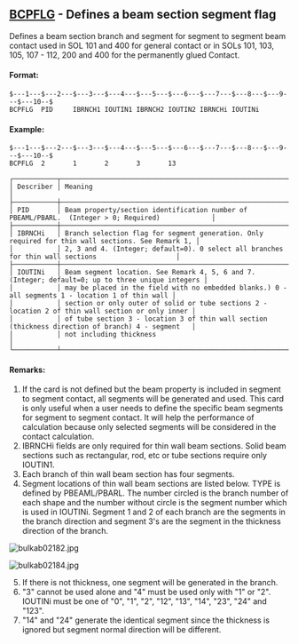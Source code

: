 ## [BCPFLG](https://nexus.hexagon.com/documentationcenter/bundle/MSC_Nastran_2022.4/page/Nastran_Combined_Book/qrg/bulkab/TOC.BCPFLG.xhtml) - Defines a beam section segment flag

Defines a beam section branch and segment for segment to segment beam contact used in SOL 101 and 400 for general contact or in SOLs 101, 103, 105, 107 - 112, 200 and 400 for the permanently glued Contact.

#### Format:

```nastran
$---1---$---2---$---3---$---4---$---5---$---6---$---7---$---8---$---9---$---10--$
BCPFLG  PID     IBRNCH1 IOUTIN1 IBRNCH2 IOUTIN2 IBRNCHi IOUTINi                 
```

#### Example:

```nastran
$---1---$---2---$---3---$---4---$---5---$---6---$---7---$---8---$---9---$---10--$
BCPFLG  2       1       2       3       13                                      
```

```text
┌───────────┬───────────────────────────────────────────────────────────────────────────────────────────────────┐
│ Describer │ Meaning                                                                                           │
├───────────┼───────────────────────────────────────────────────────────────────────────────────────────────────┤
│ PID       │ Beam property/section identification number of PBEAML/PBARL.  (Integer > 0; Required)             │
├───────────┼───────────────────────────────────────────────────────────────────────────────────────────────────┤
│ IBRNCHi   │ Branch selection flag for segment generation. Only required for thin wall sections. See Remark 1, │
│           │ 2, 3 and 4. (Integer; default=0). 0 select all branches for thin wall sections                    │
├───────────┼───────────────────────────────────────────────────────────────────────────────────────────────────┤
│ IOUTINi   │ Beam segment location. See Remark 4, 5, 6 and 7. (Integer; default=0; up to three unique integers │
│           │ may be placed in the field with no embedded blanks.) 0 - all segments 1 - location 1 of thin wall │
│           │ section or only outer of solid or tube sections 2 - location 2 of thin wall section or only inner │
│           │ of tube section 3 - location 3 of thin wall section (thickness direction of branch) 4 - segment   │
│           │ not including thickness                                                                           │
└───────────┴───────────────────────────────────────────────────────────────────────────────────────────────────┘
```

#### Remarks:

1. If the card is not defined but the beam property is included in segment to segment contact, all segments will be generated and used. This card is only useful when a user needs to define the specific beam segments for segment to segment contact. It will help the performance of calculation because only selected segments will be considered in the contact calculation.
2. IBRNCHi fields are only required for thin wall beam sections. Solid beam sections such as rectangular, rod, etc or tube sections require only IOUTIN1.
3. Each branch of thin wall beam section has four segments.
4. Segment locations of thin wall beam sections are listed below. TYPE is defined by PBEAML/PBARL. The number circled is the branch number of each shape and the number without circle is the segment number which is used in IOUTINi. Segment 1 and 2 of each branch are the segments in the branch direction and segment 3's are the segment in the thickness direction of the branch.

![bulkab02182.jpg](https://help-be.hexagonmi.com/bundle/MSC_Nastran_2022.4/page/Nastran_Combined_Book/qrg/bulkab/../../../assets/bulkab02182.jpg?_LANG=enus)

![bulkab02184.jpg](https://help-be.hexagonmi.com/bundle/MSC_Nastran_2022.4/page/Nastran_Combined_Book/qrg/bulkab/../../../assets/bulkab02184.jpg?_LANG=enus)

5. If there is not thickness, one segment will be generated in the branch.
6. "3" cannot be used alone and "4" must be used only with "1" or "2". IOUTINi must be one of "0", "1", "2", "12", "13", "14", "23", "24" and "123".
7. "14" and "24" generate the identical segment since the thickness is ignored but segment normal direction will be different.
